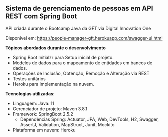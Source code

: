 <h2>Sistema de gerenciamento de pessoas em API REST com Spring Boot</h2>

API criada durante o Bootcamp Java da GFT via Digital Innovation One

Disponível em:
https://people-manager-gft.herokuapp.com/swagger-ui.html

<b>Tópicos abordados durante o desenvolvimento</b>

* Spring Boot Initialzr para Setup inicial de projeto. 
* Modelos de dados para o mapeamento de entidades em bancos de dados.
* Operações de Inclusão, Obtenção, Remoção e Alteração via REST
* Testes unitários
* Heroku para implementação na nuvem.

<b>Tecnologias utilizadas:</b>

* Linguagem: Java: 11
* Gerenciador de projeto: Maven 3.8.1
* Framework: SpringBoot 2.5.2
    * Dependências Spring: Actuator, JPA, Web, DevTools, H2, Swagger, AssertJ, Validation, MapStruct, Junit, Mockito
* Plataforma em nuvem: Heroku